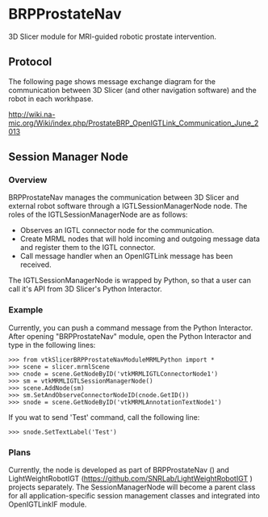 BRPProstateNav
==============

3D Slicer module for MRI-guided robotic prostate intervention.

Protocol
--------

The following page shows message exchange diagram for the communication between 3D Slicer (and other navigation software) and the robot in each workhpase. 

http://wiki.na-mic.org/Wiki/index.php/ProstateBRP_OpenIGTLink_Communication_June_2013


Session Manager Node
--------------------

### Overview

BRPProstateNav manages the communication between 3D Slicer and external robot software through a IGTLSessionManagerNode node. The roles of the IGTLSessionManagerNode are as follows:

- Observes an IGTL connector node for the communication.
- Create MRML nodes that will hold incoming and outgoing message data and register them to the IGTL connector.
- Call message handler when an OpenIGTLink message has been received.

The IGTLSessionManagerNode is wrapped by Python, so that a user can call it's API from 3D Slicer's Python Interactor.

### Example

Currently, you can push a command message from the Python Interactor. After opening "BRPProstateNav" module, open the Python Interactor and type in the following lines:

    >>> from vtkSlicerBRPProstateNavModuleMRMLPython import *
    >>> scene = slicer.mrmlScene
    >>> cnode = scene.GetNodeByID('vtkMRMLIGTLConnectorNode1')
    >>> sm = vtkMRMLIGTLSessionManagerNode()
    >>> scene.AddNode(sm)
    >>> sm.SetAndObserveConnectorNodeID(cnode.GetID())
    >>> snode = scene.GetNodeByID('vtkMRMLAnnotationTextNode1')

If you wat to send 'Test' command, call the following line:

    >>> snode.SetTextLabel('Test')



### Plans

Currently, the node is developed as part of BRPProstateNav () and LightWeightRobotIGT (https://github.com/SNRLab/LightWeightRobotIGT ) projects separately. The SessionManagerNode will become a parent class for all application-specific session management classes and integrated into OpenIGTLinkIF module. 









